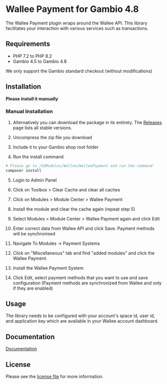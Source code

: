 

Wallee Payment for Gambio 4.8
=============================

The Wallee Payment plugin wraps around the Wallee API. This library facilitates your interaction with various services such as transactions.

## Requirements

- PHP 7.2 to PHP 8.2
- Gambio 4.5 to Gambio 4.8

We only support the Gambio standard checkout (without modifications)

## Installation

**Please install it manually**

### Manual Installation


1. Alternatively you can download the package in its entirety. The [Releases](../../releases) page lists all stable versions.

2. Uncompress the zip file you download

3. Include it to your Gambio shop root folder

4. Run the install command
```bash
# Please go to /GXModules/Wallee/WalleePayment and run the command
composer install
```

5. Login to Admin Panel

6. Click on Toolbox > Clear Cache and clear all caches

7. Click on Modules > Module Center > Wallee Payment

8. Install the module and clear the cache again (repeat step 5)

9. Select Modules > Module Center > Wallee Payment again and click Edit

10. Enter correct data from Wallee API and click Save. Payment methods will be synchronised

11. Navigate To Modules -> Payment Systems

12. Click on "Miscellaneous" tab and find "added modules" and click the Wallee Payment.

13. Install the Wallee Payment System

14. Click Edit, select payment methods that you want to use and save configuration (Payment methods are synchronized from Wallee and only if they are enabled)

## Usage
The library needs to be configured with your account's space id, user id, and application key which are available in your Wallee
account dashboard.

## Documentation

[Documentation](https://plugin-documentation.wallee.com/wallee-payment/gambio-4/1.0.21/docs/en/documentation.html)

## License

Please see the [license file](https://github.com/wallee-payment/gambio-4/blob/master/LICENSE.txt) for more information.
